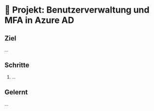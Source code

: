 # 📁 Projekt: Benutzerverwaltung und MFA in Azure AD

## Ziel
...

## Schritte
1. ...

## Gelernt
...
